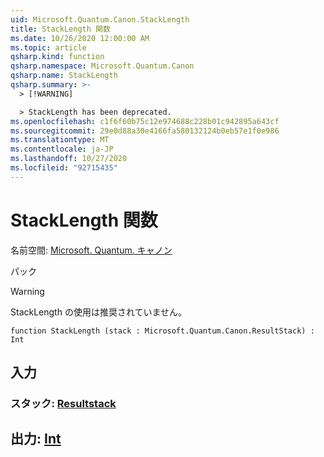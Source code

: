 ```yaml
---
uid: Microsoft.Quantum.Canon.StackLength
title: StackLength 関数
ms.date: 10/26/2020 12:00:00 AM
ms.topic: article
qsharp.kind: function
qsharp.namespace: Microsoft.Quantum.Canon
qsharp.name: StackLength
qsharp.summary: >-
  > [!WARNING]

  > StackLength has been deprecated.
ms.openlocfilehash: c1f6f60b75c12e974688c228b01c942895a643cf
ms.sourcegitcommit: 29e0d88a30e4166fa580132124b0eb57e1f0e986
ms.translationtype: MT
ms.contentlocale: ja-JP
ms.lasthandoff: 10/27/2020
ms.locfileid: "92715435"
---
```

# <a name="stacklength-function"></a>StackLength 関数

名前空間: [Microsoft. Quantum. キャノン](xref:Microsoft.Quantum.Canon)

パック [](https://nuget.org/packages/)


> [!WARNING]
> StackLength の使用は推奨されていません。



```qsharp
function StackLength (stack : Microsoft.Quantum.Canon.ResultStack) : Int
```


## <a name="input"></a>入力

### <a name="stack--resultstack"></a>スタック: [Resultstack](xref:Microsoft.Quantum.Canon.ResultStack)





## <a name="output--int"></a>出力: [Int](xref:microsoft.quantum.lang-ref.int)

